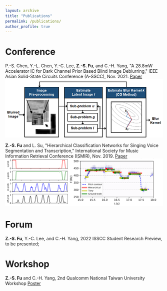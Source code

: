 ```yaml
---
layout: archive
title: "Publications"
permalink: /publications/
author_profile: true
---
```


Conference
===
P.-S. Chen, Y.-L. Chen, Y.-C. Lee, **Z.-S. Fu**, and C.-H. Yang, "A 28.8mW Accelerator IC for Dark Channel Prior Based Blind Image Deblurring," IEEE Asian Solid-State Circuits Conference (A-SSCC), Nov. 2021. [Paper](http://Itachi6912110.github.io/files/ASSCC-2021.pdf) <br/>
<img src='/images/ASSCC-2021.png' width='600' > <br/>

**Z.-S. Fu** and L. Su, "Hierarchical Classification Networks for Singing Voice Segmentation and Transcription," International Society for Music Information Retrieval Conference (ISMIR), Nov. 2019. [Paper](http://Itachi6912110.github.io/files/ISMIR-2019.pdf) <br/>
<img src='/images/ISSCC-2019.png' width='600' > <br/>

Forum
===
**Z.-S. Fu**, Y.-C. Lee, and C.-H. Yang, 2022 ISSCC Student Research Preview, to be presented;

Workshop
===
**Z.-S. Fu** and C.-H. Yang, 2nd Qualcomm National Taiwan University Workshop [Poster](http://Itachi6912110.github.io/files/QC-workshop-poster.pdf) <br/>

<!--
{% if author.googlescholar %}
  You can also find my articles on <u><a href="{{author.googlescholar}}">my Google Scholar profile</a>.</u>
{% endif %}

{% include base_path %}

{% for post in site.publications reversed %}
  {% include archive-single.html %}
{% endfor %}
-->